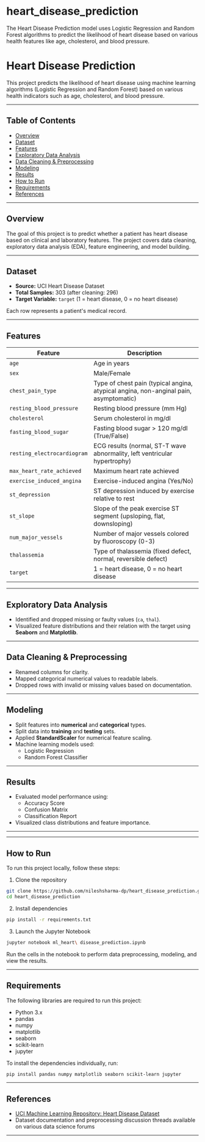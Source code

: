 # heart_disease_prediction
The Heart Disease Prediction model uses Logistic Regression and Random Forest algorithms to predict the likelihood of heart disease based on various health features like age, cholesterol, and blood pressure.
# Heart Disease Prediction

This project predicts the likelihood of heart disease using machine learning algorithms (Logistic Regression and Random Forest) based on various health indicators such as age, cholesterol, and blood pressure.

---

## Table of Contents
- [Overview](#overview)
- [Dataset](#dataset)
- [Features](#features)
- [Exploratory Data Analysis](#exploratory-data-analysis)
- [Data Cleaning & Preprocessing](#data-cleaning--preprocessing)
- [Modeling](#modeling)
- [Results](#results)
- [How to Run](#how-to-run)
- [Requirements](#requirements)
- [References](#references)

---

## Overview
The goal of this project is to predict whether a patient has heart disease based on clinical and laboratory features. The project covers data cleaning, exploratory data analysis (EDA), feature engineering, and model building.

---

## Dataset
- **Source:** UCI Heart Disease Dataset
- **Total Samples:** 303 (after cleaning: 296)
- **Target Variable:** `target` (1 = heart disease, 0 = no heart disease)

Each row represents a patient's medical record.

---

## Features

| Feature | Description |
|--------|-------------|
| `age` | Age in years |
| `sex` | Male/Female |
| `chest_pain_type` | Type of chest pain (typical angina, atypical angina, non-anginal pain, asymptomatic) |
| `resting_blood_pressure` | Resting blood pressure (mm Hg) |
| `cholesterol` | Serum cholesterol in mg/dl |
| `fasting_blood_sugar` | Fasting blood sugar > 120 mg/dl (True/False) |
| `resting_electrocardiogram` | ECG results (normal, ST-T wave abnormality, left ventricular hypertrophy) |
| `max_heart_rate_achieved` | Maximum heart rate achieved |
| `exercise_induced_angina` | Exercise-induced angina (Yes/No) |
| `st_depression` | ST depression induced by exercise relative to rest |
| `st_slope` | Slope of the peak exercise ST segment (upsloping, flat, downsloping) |
| `num_major_vessels` | Number of major vessels colored by fluoroscopy (0-3) |
| `thalassemia` | Type of thalassemia (fixed defect, normal, reversible defect) |
| `target` | 1 = heart disease, 0 = no heart disease |

---

## Exploratory Data Analysis
- Identified and dropped missing or faulty values (`ca`, `thal`).
- Visualized feature distributions and their relation with the target using **Seaborn** and **Matplotlib**.

---

## Data Cleaning & Preprocessing
- Renamed columns for clarity.
- Mapped categorical numerical values to readable labels.
- Dropped rows with invalid or missing values based on documentation.

---

## Modeling
- Split features into **numerical** and **categorical** types.
- Split data into **training** and **testing** sets.
- Applied **StandardScaler** for numerical feature scaling.
- Machine learning models used:
  - Logistic Regression
  - Random Forest Classifier

---

## Results
- Evaluated model performance using:
  - Accuracy Score
  - Confusion Matrix
  - Classification Report
- Visualized class distributions and feature importance.

---

---

## How to Run

To run this project locally, follow these steps:


1. Clone the repository
```bash
git clone https://github.com/nileshsharma-dp/heart_disease_prediction.git
cd heart_disease_prediction
```

2. Install dependencies
```bash
pip install -r requirements.txt
```

3. Launch the Jupyter Notebook
```bash
jupyter notebook ml_heart\ disease_prediction.ipynb
```


Run the cells in the notebook to perform data preprocessing, modeling, and view the results.

---

## Requirements

The following libraries are required to run this project:

- Python 3.x
- pandas
- numpy
- matplotlib
- seaborn
- scikit-learn
- jupyter

To install the dependencies individually, run:

```bash
pip install pandas numpy matplotlib seaborn scikit-learn jupyter
```

---

## References

- [UCI Machine Learning Repository: Heart Disease Dataset](https://archive.ics.uci.edu/ml/datasets/heart+Disease)
- Dataset documentation and preprocessing discussion threads available on various data science forums

---
